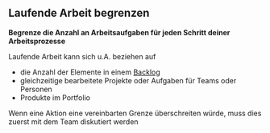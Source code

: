 ## Laufende Arbeit begrenzen

**Begrenze die Anzahl an Arbeitsaufgaben für jeden Schritt deiner Arbeitsprozesse**

Laufende Arbeit kann sich u.A. beziehen auf

- die Anzahl der Elemente in einem [Backlog](glossary:backlog)
- gleichzeitige bearbeitete Projekte oder Aufgaben für Teams oder Personen
- Produkte im Portfolio

Wenn eine Aktion eine vereinbarten Grenze überschreiten würde, muss dies zuerst mit dem Team diskutiert werden